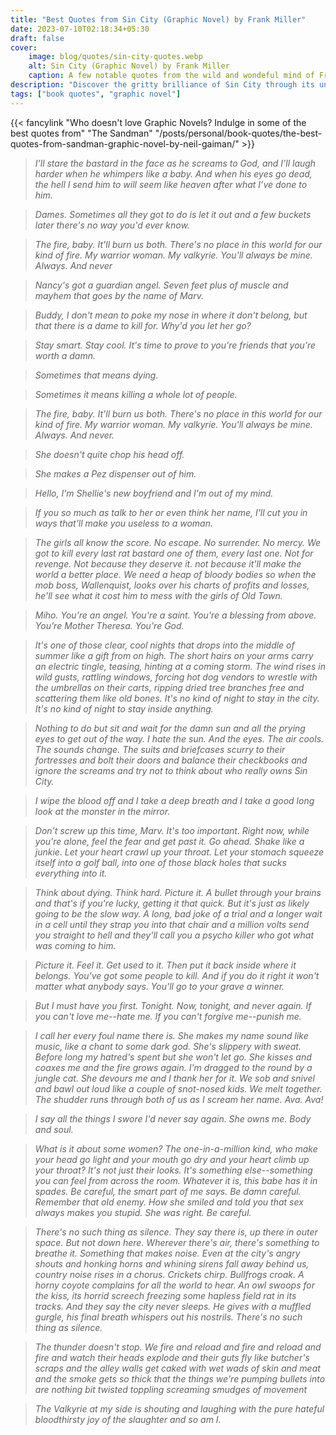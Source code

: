 ```yaml
---
title: "Best Quotes from Sin City (Graphic Novel) by Frank Miller"
date: 2023-07-10T02:18:34+05:30
draft: false
cover: 
    image: blog/quotes/sin-city-quotes.webp
    alt: Sin City (Graphic Novel) by Frank Miller
    caption: A few notable quotes from the wild and wondeful mind of Frank Miller in his book Sin City.
description: "Discover the gritty brilliance of Sin City through its unforgettable quotes. Dive into Frank Miller's graphic novel series and embrace the dark allure."
tags: ["book quotes", "graphic novel"]
---
```


{{< fancylink "Who doesn't love Graphic Novels? Indulge in some of the best quotes from" "The Sandman" "/posts/personal/book-quotes/the-best-quotes-from-sandman-graphic-novel-by-neil-gaiman/" >}}

>*I’ll stare the bastard in the face as he screams to God, and I’ll laugh harder when he whimpers like a baby. And when his eyes go dead, the hell I send him to will seem like heaven after what I’ve done to him.*

>*Dames. Sometimes all they got to do is let it out and a few buckets later there's no way you'd ever know.*

>*The fire, baby. It'll burn us both. There's no place in this world for our kind of fire. My warrior woman. My valkyrie. You'll always be mine. Always. And never*

>*Nancy's got a guardian angel. Seven feet plus of muscle and mayhem that goes by the name of Marv.*

>*Buddy, I don't mean to poke my nose in where it don't belong, but that there is a dame to kill for. Why'd you let her go?*

>*Stay smart. Stay cool. It's time to prove to you're friends that you're worth a damn.*

>*Sometimes that means dying.*

>*Sometimes it means killing a whole lot of people.*

>*The fire, baby. It'll burn us both. There's no place in this world for our kind of fire. My warrior woman. My valkyrie. You'll always be mine. Always. And never.*

>*She doesn't quite chop his head off.*

>*She makes a Pez dispenser out of him.*

>*Hello, I'm Shellie's new boyfriend and I'm out of my mind.*

>*If you so much as talk to her or even think her name, I'll cut you in ways that'll make you useless to a woman.*

>*The girls all know the score. No escape. No surrender. No mercy. We got to kill every last rat bastard one of them, every last one. Not for revenge. Not because they deserve it. not because it'll make the world a better place. We need a heap of bloody bodies so when the mob boss, Wallenquist, looks over his charts of profits and losses, he'll see what it cost him to mess with the girls of Old Town.*

>*Miho. You're an angel. You're a saint. You're a blessing from above. You're Mother Theresa. You're God.*

>*It's one of those clear, cool nights that drops into the middle of summer like a gift from on high. The short hairs on your arms carry an electric tingle, teasing, hinting at a coming storm. The wind rises in wild gusts, rattling windows, forcing hot dog vendors to wrestle with the umbrellas on their carts, ripping dried tree branches free and scattering them like old bones. It's no kind of night to stay in the city. It's no kind of night to stay inside anything.*

>*Nothing to do but sit and wait for the damn sun and all the prying eyes to get out of the way. I hate the sun. And the eyes. The air cools. The sounds change. The suits and briefcases scurry to their fortresses and bolt their doors and balance their checkbooks and ignore the screams and try not to think about who really owns Sin City.*

>*I wipe the blood off and I take a deep breath and I take a good long look at the monster in the mirror.*

>*Don't screw up this time, Marv. It's too important. Right now, while you're alone, feel the fear and get past it. Go ahead. Shake like a junkie. Let your heart crawl up your throat. Let your stomach squeeze itself into a golf ball, into one of those black holes that sucks everything into it.*

>*Think about dying. Think hard. Picture it. A bullet through your brains and that's if you're lucky, getting it that quick. But it's just as likely going to be the slow way. A long, bad joke of a trial and a longer wait in a cell until they strap you into that chair and a million volts send you straight to hell and they'll call you a psycho killer who got what was coming to him.*

>*Picture it. Feel it. Get used to it. Then put it back inside where it belongs. You've got some people to kill. And if you do it right it won't matter what anybody says. You'll go to your grave a winner.*

>*But I must have you first. Tonight. Now, tonight, and never again. If you can't love me--hate me. If you can't forgive me--punish me.*

>*I call her every foul name there is. She makes my name sound like music, like a chant to some dark god. She's slippery with sweat. Before long my hatred's spent but she won't let go. She kisses and coaxes me and the fire grows again. I'm dragged to the round by a jungle cat. She devours me and I thank her for it. We sob and snivel and bawl out loud like a couple of snot-nosed kids. We melt together. The shudder runs through both of us as I scream her name. Ava. Ava!*

>*I say all the things I swore I'd never say again. She owns me. Body and soul.*

>*What is it about some women? The one-in-a-million kind, who make your head go light and your mouth go dry and your heart climb up your throat? It's not just their looks. It's something else--something you can feel from across the room. Whatever it is, this babe has it in spades. Be careful, the smart part of me says. Be damn careful. Remember that old enemy. How she smiled and told you that sex always makes you stupid. She was right. Be careful.*

>*There's no such thing as silence. They say there is, up there in outer space. But not down here. Wherever there's air, there's something to breathe it. Something that makes noise. Even at the city's angry shouts and honking horns and whining sirens fall away behind us, country noise rises in a chorus. Crickets chirp. Bullfrogs croak. A horny coyote complains for all the world to hear. An owl swoops for the kiss, its horrid screech freezing some hapless field rat in its tracks. And they say the city never sleeps. He gives with a muffled gurgle, his final breath whispers out his nostrils. There's no such thing as silence.*

>*The thunder doesn't stop. We fire and reload and fire and reload and fire and watch their heads explode and their guts fly like butcher's scraps and the alley walls get caked with wet wads of skin and meat and the smoke gets so thick that the things we're pumping bullets into are nothing bit twisted toppling screaming smudges of movement*

>*The Valkyrie at my side is shouting and laughing with the pure hateful bloodthirsty joy of the slaughter and so am I.*
